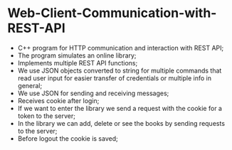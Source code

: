 # Web-Client-Communication-with-REST-API
- C++ program for HTTP communication and interaction with REST API;
- The program simulates an online library;
- Implements multiple REST API functions;
- We use JSON objects converted to string for multiple commands that read user input for easier transfer of credentials or multiple info in general;
- We use JSON for sending and receiving messages;
- Receives cookie after login;
- If we want to enter the library we send a request with the cookie for a token to the server;
- In the library we can add, delete or see the books by sending requests to the server;
- Before logout the cookie is saved;
